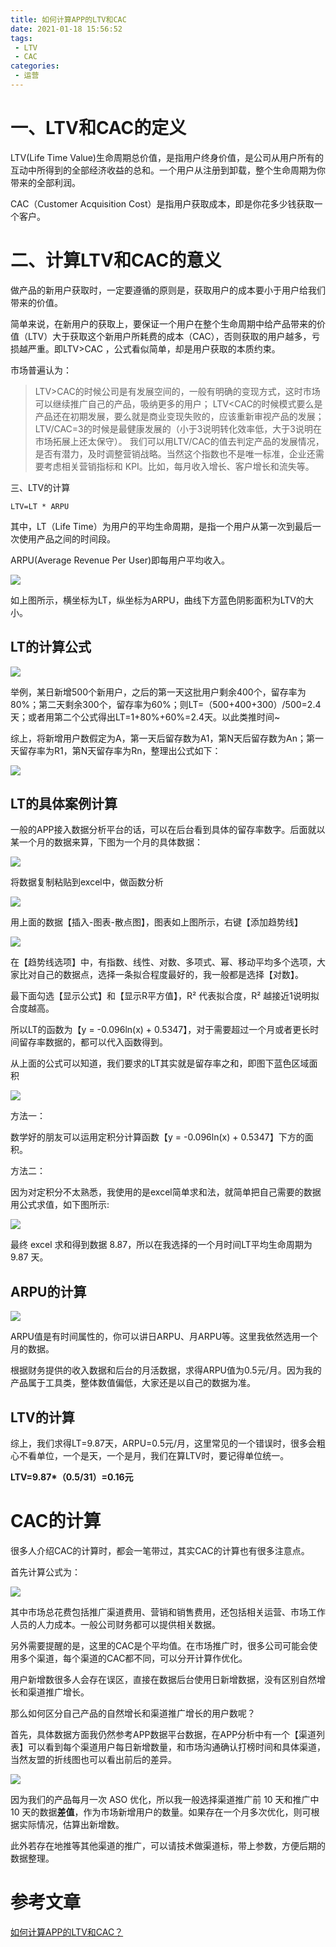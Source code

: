```yaml
---
title: 如何计算APP的LTV和CAC
date: 2021-01-18 15:56:52
tags:
 - LTV
 - CAC
categories:
 - 运营
---
```


# 一、LTV和CAC的定义

LTV(Life Time Value)生命周期总价值，是指用户终身价值，是公司从用户所有的互动中所得到的全部经济收益的总和。一个用户从注册到卸载，整个生命周期为你带来的全部利润。

CAC（Customer Acquisition Cost）是指用户获取成本，即是你花多少钱获取一个客户。

# 二、计算LTV和CAC的意义

做产品的新用户获取时，一定要遵循的原则是，获取用户的成本要小于用户给我们带来的价值。

简单来说，在新用户的获取上，要保证一个用户在整个生命周期中给产品带来的价值（LTV）大于获取这个新用户所耗费的成本（CAC），否则获取的用户越多，亏损越严重。即LTV>CAC ，公式看似简单，却是用户获取的本质约束。

市场普遍认为：

> LTV>CAC的时候公司是有发展空间的，一般有明确的变现方式，这时市场可以继续推广自己的产品，吸纳更多的用户；
> LTV<CAC的时候模式要么是产品还在初期发展，要么就是商业变现失败的，应该重新审视产品的发展；
> LTV/CAC=3的时候是最健康发展的（小于3说明转化效率低，大于3说明在市场拓展上还太保守）。
> 我们可以用LTV/CAC的值去判定产品的发展情况，是否有潜力，及时调整营销战略。当然这个指数也不是唯一标准，企业还需要考虑相关营销指标和 KPI。比如，每月收入增长、客户增长和流失等。

三、LTV的计算

`LTV=LT * ARPU`

其中，LT（Life Time）为用户的平均生命周期，是指一个用户从第一次到最后一次使用产品之间的时间段。

ARPU(Average Revenue Per User)即每用户平均收入。

![](01.webp)

如上图所示，横坐标为LT，纵坐标为ARPU，曲线下方蓝色阴影面积为LTV的大小。

## LT的计算公式

![](02.webp)

举例，某日新增500个新用户，之后的第一天这批用户剩余400个，留存率为80%；第二天剩余300个，留存率为60%；则LT=（500+400+300）/500=2.4天；或者用第二个公式得出LT=1+80%+60%=2.4天。以此类推时间~

综上，将新增用户数假定为A，第一天后留存数为A1，第N天后留存数为An；第一天留存率为R1，第N天留存率为Rn，整理出公式如下：

![](03.webp)

## LT的具体案例计算

一般的APP接入数据分析平台的话，可以在后台看到具体的留存率数字。后面就以某一个月的数据来算，下图为一个月的具体数据：

![](04.webp)

将数据复制粘贴到excel中，做函数分析

![](05.webp)

用上面的数据【插入-图表-散点图】，图表如上图所示，右键【添加趋势线】

![](06.webp)

在【趋势线选项】中，有指数、线性、对数、多项式、幂、移动平均多个选项，大家比对自己的数据点，选择一条拟合程度最好的，我一般都是选择【对数】。

最下面勾选【显示公式】和【显示R平方值】，R² 代表拟合度，R² 越接近1说明拟合度越高。

所以LT的函数为【y = -0.096ln(x) + 0.5347】，对于需要超过一个月或者更长时间留存率数据的，都可以代入函数得到。

从上面的公式可以知道，我们要求的LT其实就是留存率之和，即图下蓝色区域面积

![](07.webp)

方法一：

数学好的朋友可以运用定积分计算函数【y = -0.096ln(x) + 0.5347】下方的面积。

方法二：

因为对定积分不太熟悉，我使用的是excel简单求和法，就简单把自己需要的数据用公式求值，如下图所示:

![](08.webp)

最终 excel 求和得到数据 8.87，所以在我选择的一个月时间LT平均生命周期为 9.87 天。

## ARPU的计算

![](09.webp)

ARPU值是有时间属性的，你可以讲日ARPU、月ARPU等。这里我依然选用一个月的数据。

根据财务提供的收入数据和后台的月活数据，求得ARPU值为0.5元/月。因为我的产品属于工具类，整体数值偏低，大家还是以自己的数据为准。

## LTV的计算

综上，我们求得LT=9.87天，ARPU=0.5元/月，这里常见的一个错误时，很多会粗心不看单位，一个是天，一个是月，我们在算LTV时，要记得单位统一。

**LTV=9.87\*（0.5/31）=0.16元**

# CAC的计算

很多人介绍CAC的计算时，都会一笔带过，其实CAC的计算也有很多注意点。

首先计算公式为：

![](10.webp)

其中市场总花费包括推广渠道费用、营销和销售费用，还包括相关运营、市场工作人员的人力成本。一般公司财务都可以提供相关数据。

另外需要提醒的是，这里的CAC是个平均值。在市场推广时，很多公司可能会使用多个渠道，每个渠道的CAC都不同，可以分开计算作优化。

用户新增数很多人会存在误区，直接在数据后台使用日新增数据，没有区别自然增长和渠道推广增长。

那么如何区分自己产品的自然增长和渠道推广增长的用户数呢？

 首先，具体数据方面我仍然参考APP数据平台数据，在APP分析中有一个【渠道列表】可以看到每个渠道用户每日新增数量，和市场沟通确认打榜时间和具体渠道，当然友盟的折线图也可以看出前后的差异。

![](11.webp)

因为我们的产品每月一次 ASO 优化，所以我一般选择渠道推广前 10 天和推广中 10 天的数据**差值**，作为市场新增用户的数量。如果存在一个月多次优化，则可根据实际情况，估算出新增数。

此外若存在地推等其他渠道的推广，可以请技术做渠道标，带上参数，方便后期的数据整理。

# 参考文章

[如何计算APP的LTV和CAC？](http://www.woshipm.com/operate/3570208.html)